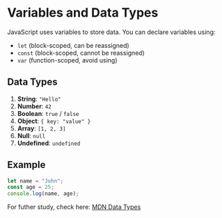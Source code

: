 # Variables and Data Types

JavaScript uses variables to store data. You can declare variables using:
- `let` (block-scoped, can be reassigned)
- `const` (block-scoped, cannot be reassigned)
- `var` (function-scoped, avoid using)

## Data Types
1. **String**: `"Hello"`
2. **Number**: `42`
3. **Boolean**: `true` / `false`
4. **Object**: `{ key: "value" }`
5. **Array**: `[1, 2, 3]`
6. **Null**: `null`
7. **Undefined**: `undefined`

## Example
```js
let name = "John";
const age = 25;
console.log(name, age);
```
For futher study, check here:
[MDN Data Types]([url](https://developer.mozilla.org/en-US/docs/Web/JavaScript/Data_structures))
